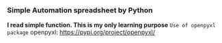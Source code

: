 ### Simple Automation spreadsheet by Python
**I read simple function. This is my only learning purpose**
`Use of openpyxl package`
openpyxl: https://pypi.org/project/openpyxl/